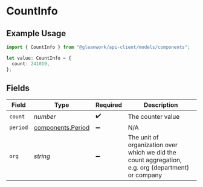 # CountInfo

## Example Usage

```typescript
import { CountInfo } from "@gleanwork/api-client/models/components";

let value: CountInfo = {
  count: 241019,
};
```

## Fields

| Field                                                                                              | Type                                                                                               | Required                                                                                           | Description                                                                                        |
| -------------------------------------------------------------------------------------------------- | -------------------------------------------------------------------------------------------------- | -------------------------------------------------------------------------------------------------- | -------------------------------------------------------------------------------------------------- |
| `count`                                                                                            | *number*                                                                                           | :heavy_check_mark:                                                                                 | The counter value                                                                                  |
| `period`                                                                                           | [components.Period](../../models/components/period.md)                                             | :heavy_minus_sign:                                                                                 | N/A                                                                                                |
| `org`                                                                                              | *string*                                                                                           | :heavy_minus_sign:                                                                                 | The unit of organization over which we did the count aggregation, e.g. org (department) or company |